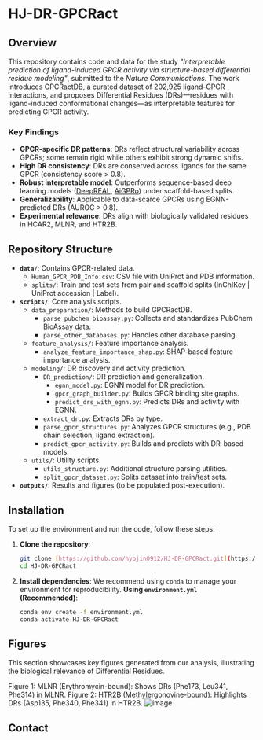 # HJ-DR-GPCRact

## Overview
This repository contains code and data for the study *"Interpretable prediction of ligand-induced GPCR activity via structure-based differential residue modeling"*, submitted to the *Nature Communications*. The work introduces GPCRactDB, a curated dataset of 202,925 ligand-GPCR interactions, and proposes Differential Residues (DRs)—residues with ligand-induced conformational changes—as interpretable features for predicting GPCR activity.

### Key Findings
- **GPCR-specific DR patterns**: DRs reflect structural variability across GPCRs; some remain rigid while others exhibit strong dynamic shifts.
- **High DR consistency**: DRs are conserved across ligands for the same GPCR (consistency score > 0.8).
- **Robust interpretable model**: Outperforms sequence-based deep learning models ([DeepREAL](https://academic.oup.com/bioinformatics/article/38/9/2561/6547052), [AiGPRo](https://jcheminf.biomedcentral.com/articles/10.1186/s13321-024-00945-7)) under scaffold-based splits.
- **Generalizability**: Applicable to data-scarce GPCRs using EGNN-predicted DRs (AUROC > 0.8).
- **Experimental relevance**: DRs align with biologically validated residues in HCAR2, MLNR, and HTR2B.

## Repository Structure
- **`data/`**: Contains GPCR-related data.
  - `Human_GPCR_PDB_Info.csv`: CSV file with UniProt and PDB information.
  - `splits/`: Train and test sets from pair and scaffold splits (InChIKey | UniProt accession | Label).
- **`scripts/`**: Core analysis scripts.
  - `data_preparation/`: Methods to build GPCRactDB.
    - `parse_pubchem_bioassay.py`: Collects and standardizes PubChem BioAssay data.
    - `parse_other_databases.py`: Handles other database parsing.
  - `feature_analysis/`: Feature importance analysis.
    - `analyze_feature_importance_shap.py`: SHAP-based feature importance analysis.
  - `modeling/`: DR discovery and activity prediction.
    - `DR_prediction/`: DR prediction and generalization.
      - `egnn_model.py`: EGNN model for DR prediction.
      - `gpcr_graph_builder.py`: Builds GPCR binding site graphs.
      - `predict_drs_with_egnn.py`: Predicts DRs and activity with EGNN.
    - `extract_dr.py`: Extracts DRs by type.
    - `parse_gpcr_structures.py`: Analyzes GPCR structures (e.g., PDB chain selection, ligand extraction).
    - `predict_gpcr_activity.py`: Builds and predicts with DR-based models.
  - `utils/`: Utility scripts.
    - `utils_structure.py`: Additional structure parsing utilities.
    - `split_gpcr_dataset.py`: Splits dataset into train/test sets.
- **`outputs/`**: Results and figures (to be populated post-execution).

## Installation
To set up the environment and run the code, follow these steps:
1.  **Clone the repository**:
    ```bash
    git clone [https://github.com/hyojin0912/HJ-DR-GPCRact.git](https://github.com/hyojin0912/HJ-DR-GPCRact.git)
    cd HJ-DR-GPCRact
    ```
2.  **Install dependencies**:
    We recommend using `conda` to manage your environment for reproducibility.
    **Using `environment.yml` (Recommended)**:
    ```bash
    conda env create -f environment.yml
    conda activate HJ-DR-GPCRact
    ```

## Figures
This section showcases key figures generated from our analysis, illustrating the biological relevance of Differential Residues.

Figure 1: MLNR (Erythromycin-bound): Shows DRs (Phe173, Leu341, Phe314) in MLNR.
Figure 2: HTR2B (Methylergonovine-bound): Highlights DRs (Asp135, Phe340, Phe341) in HTR2B.
![image](https://github.com/user-attachments/assets/42ab74a1-69a7-49ec-8747-967bdb5e664e)

## Contact
